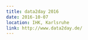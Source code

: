 ```yaml
---
title: data2day 2016
date: 2016-10-07
location: IHK, Karlsruhe
link: http://www.data2day.de/
---
```

